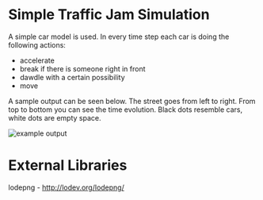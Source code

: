 # Simple Traffic Jam Simulation
A simple car model is used. In every time step each car is doing the following actions:

* accelerate
* break if there is someone right in front
* dawdle with a certain possibility
* move

A sample output can be seen below. The street goes from left to right. From top to bottom you can see the time evolution. Black dots resemble cars, white dots are empty space.

![example output](https://bitbucket.org/XzzX/trafficjam/raw/869382cdab245cba0fdd3eef28bbbc893d857f59/example.png "example output")

# External Libraries
lodepng - http://lodev.org/lodepng/
